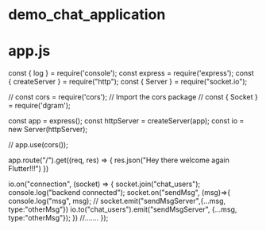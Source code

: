 # demo_chat_application

# app.js

const { log } = require('console');
const express = require('express');
const { createServer } = require("http");
const { Server } = require("socket.io");

// const cors = require('cors'); // Import the cors package
// const { Socket } = require('dgram');

const app = express();
const httpServer = createServer(app);
const io = new Server(httpServer);

// app.use(cors());

app.route("/").get((req, res) => {
  res.json("Hey there welcome again Flutter!!!")
})

io.on("connection", (socket) => {
  socket.join("chat_users");
  console.log("backend connected");
  socket.on("sendMsg", (msg)=>{
    console.log("msg", msg);
    // socket.emit("sendMsgServer",{...msg, type:"otherMsg"})
    io.to("chat_users").emit("sendMsgServer", {...msg, type:"otherMsg"});
  })
  //.......
});
